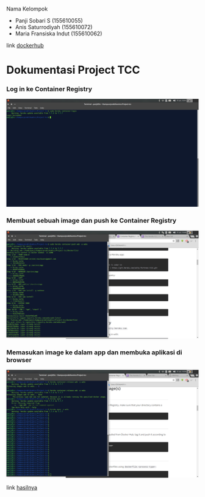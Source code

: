 Nama Kelompok
- Panji Sobari S (155610055)
- Anis Saturrodiyah (155610072)
- Maria Fransiska Indut (155610062)

link [dockerhub](https://hub.docker.com/r/panjisob/project-tcc/)

# Dokumentasi Project TCC
### Log in ke Container Registry
![alt text](https://github.com/panjisob/Project-tcc/blob/master/ss/1.png)

### Membuat sebuah image dan push ke Container Registry
![alt text](https://github.com/panjisob/Project-tcc/blob/master/ss/2.png)

### Memasukan image ke dalam app dan membuka aplikasi di browser
![alt text](https://github.com/panjisob/Project-tcc/blob/master/ss/4.png)

link [hasilnya](https://hub.docker.com/r/panjisob/project-tcc/)
